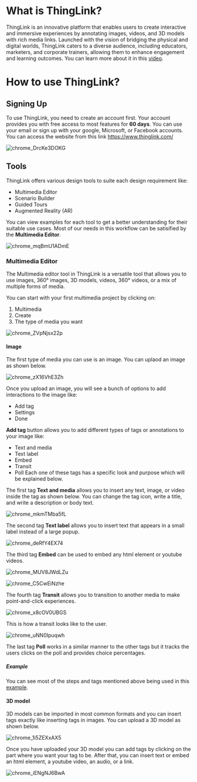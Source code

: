 # What is ThingLink?

ThingLink is an innovative platform that enables users to create interactive and immersive experiences by annotating images, videos, and 3D models with rich media links. Launched with the vision of bridging the physical and digital worlds, ThingLink caters to a diverse audience, including educators, marketers, and corporate trainers, allowing them to enhance engagement and learning outcomes. You can learn more about it in this [video](https://youtu.be/__bL-qHvBbw?si=ePhwkVj8Z1SSdiyC).

# How to use ThingLink?

## Signing Up

To use ThingLink, you need to create an account first. Your account provides you with free access to most features for **60 days**. You can use your email or sign up with your google, Microsoft, or Facebook accounts. You can access the website from this link https://www.thinglink.com/

![chrome_DrcKe3DOKG](https://github.com/user-attachments/assets/67709667-0442-4458-ba17-bb87a569c910)

## Tools

ThingLink offers various design tools to suite each design requirement like:
- Multimedia Editor
- Scenario Builder
- Guided Tours
- Augmented Reality (AR)

You can view examples for each tool to get a better understanding for their suitable use cases. Most of our needs in this workflow can be satisified by the **Multimedia Editor**.

![chrome_mqBmU1ADmE](https://github.com/user-attachments/assets/e21062c1-2439-4a17-aafe-755d11ff9539)

### Multimedia Editor

The Multimedia editor tool in ThingLink is a versatile tool that allows you to use images, 360° images, 3D models, videos, 360° videos, or a mix of multiple forms of media.

You can start with your first multimedia project by clicking on:
1. Multimedia
2. Create
3. The type of media you want

![chrome_ZVpNjsx22p](https://github.com/user-attachments/assets/65605c03-2563-4012-9e06-3a7408f06c2d)

#### Image

The first type of media you can use is an image. You can uplaod an image as shown below.

![chrome_zX16VhE3Zh](https://github.com/user-attachments/assets/72c9a35d-8fb3-4e25-824d-f382993139a0)

Once you upload an image, you will see a bunch of options to add interactions to the image like:
- Add tag
- Settings
- Done

**Add tag** button allows you to add different types of tags or annotations to your image like:
- Text and media
- Text label
- Embed
- Transit
- Poll
Each one of these tags has a specific look and purpose which will be explained below.

The first tag **Text and media** allows you to insert any text, image, or video inside the tag as shown below. You can change the tag icon, write a title, and write a description or body text.

![chrome_mkmTMba5fL](https://github.com/user-attachments/assets/64aa36d5-7613-48a2-8285-58e58c3e6ed7)

The second tag **Text label** allows you to insert text that appears in a small label instead of a large popup.

![chrome_deRfY4EX74](https://github.com/user-attachments/assets/fb93a886-f47e-45d1-afcf-3340c9647a92)

The third tag **Embed** can be used to embed any html element or youtube videos.

![chrome_MUV8JWdLZu](https://github.com/user-attachments/assets/74055e9f-6869-4076-a48d-0af18452da76)

![chrome_C5CwEiNzhe](https://github.com/user-attachments/assets/7ba85a49-43ce-4251-b429-22f7ecfb661f)

The fourth tag **Transit** allows you to transition to another media to make point-and-click experiences.

![chrome_x8cOV0UBGS](https://github.com/user-attachments/assets/caa9c823-ace0-44ad-8358-951f38940042)

This is how a transit looks like to the user.

![chrome_uNN0Ipuqwh](https://github.com/user-attachments/assets/d70067b5-5c2c-451c-b145-288ba04dd84b)

The last tag **Poll** works in a similar manner to the other tags but it tracks the users clicks on the poll and provides choice percentages.

##### Example

You can see most of the steps and tags mentioned above being used in this [example](https://www.thinglink.com/view/scene/1891618027372282724).

#### 3D model

3D models can be imported in most common formats and you can insert tags exactly like inserting tags in images. You can upload a 3D model as shown below.

![chrome_1i5ZEXxAX5](https://github.com/user-attachments/assets/764ea5ad-94cb-4eae-81ad-de8eeb9f8a35)

Once you have uploaded your 3D model you can add tags by clicking on the part where you want your tag to be. After that, you can insert text or embed an html element, a youtube video, an audio, or a link.

![chrome_iENgNJ6BwA](https://github.com/user-attachments/assets/77eeb1f4-d969-4495-96d9-3772f4f7b39f)

